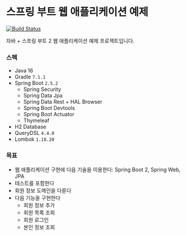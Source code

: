 스프링 부트 웹 애플리케이션 예제
===

[![Build Status](https://travis-ci.org/djkeh/bootSecurityJPAExample.svg?branch=master)](https://travis-ci.org/djkeh/bootSecurityJPAExample)

자바 + 스프링 부트 2 웹 애플리케이션 예제 프로젝트입니다.

### 스펙

* Java 16
* Gradle `7.1.1`
* Spring Boot `2.5.2`
  * Spring Security
  * Spring Data Jpa
  * Spring Data Rest + HAL Browser
  * Spring Boot Devtools
  * Spring Boot Actuator
  * Thymeleaf
* H2 Database
* QueryDSL `4.4.0`
* Lombok `1.18.20`

### 목표

* 웹 애플리케이션 구현에 다음 기술을 이용한다: Spring Boot 2, Spring Web, JPA
* 테스트를 포함한다
* 회원 정보 도메인을 다룬다
* 다음 기능을 구현한다
  * 회원 정보 추가
  * 회원 목록 조회
  * 회원 로그인
  * 본인 정보 조회
